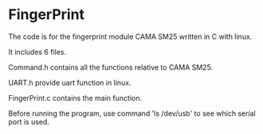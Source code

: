 # FingerPrint
The code is for the fingerprint module CAMA SM25 written in C with linux.

It includes 6 files. 

Command.h contains all the functions relative to CAMA SM25.

UART.h provide uart function in linux.

FingerPrint.c contains the main function.

Before running the program, use command 'ls /dev/usb' to see which serial port is used.
